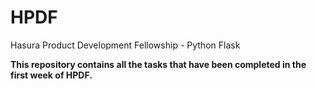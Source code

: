 # HPDF
Hasura Product Development Fellowship - Python Flask

<b>This repository contains all the tasks that have been completed in the first week of HPDF.</b>
